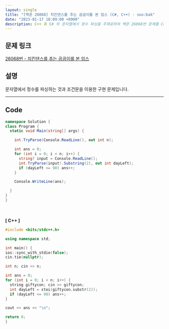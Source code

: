 ```yaml
---
layout: single
title: "[백준 26068] 치킨댄스를 추는 곰곰이를 본 임스 (C#, C++) - soo:bak"
date: "2023-01-17 18:09:00 +0900"
description: C++ 과 C# 의 문자열에서 정수 파싱을 주제로하여 백준 26068번 문제를 C# 과 C++ 으로 풀이 및 해설
---
```


## 문제 링크
  [26068번 - 치킨댄스를 추는 곰곰이를 본 임스](https://www.acmicpc.net/problem/26068)

## 설명
  문자열에서 정수를 파싱하는 것과 조건문을 이용한 구현 문제입니다.


- - -

## Code
  ```c#
namespace Solution {
  class Program {
    static void Main(string[] args) {

      int.TryParse(Console.ReadLine(), out int n);

      int ans = 0;
      for (int i = 0; i < n; i++) {
        string? input = Console.ReadLine();
        int.TryParse(input!.Substring(2), out int dayLeft);
        if (dayLeft <= 90) ans++;
      }

      Console.WriteLine(ans);

    }
  }
}
  ```
<br><br>
<b>[ C++ ] </b>
<br>

  ```c++
#include <bits/stdc++.h>

using namespace std;

int main() {
  ios::sync_with_stdio(false);
  cin.tie(nullptr);

  int n; cin >> n;

  int ans = 0;
  for (int i = 0; i < n; i++) {
    string giftycon; cin >> giftycon;
    int dayLeft = stoi(giftycon.substr(2));
    if (dayLeft <= 90) ans++;
  }

  cout << ans << "\n";

  return 0;
}
  ```
